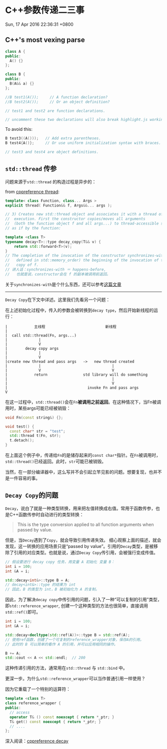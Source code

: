 # C++参数传递二三事
Sun, 17 Apr 2016 22:36:31 +0800

## C++'s most vexing parse

```C++
class A {
public:
  A() {}
};

class B {
public:
  B(A&& a) {}
};

//B test1(A());     // A function declaration?
//B test2(A());     // Or an object definition?

// test1 and test2 are function declarations.

// uncomment these two declarations will also break highlight.js working.
```

To avoid this:
```C++
B test3((A()));   // Add extra parentheses.
B test4{A()};     // Or use uniform initialization syntax with braces.

// test3 and test4 are object definitions.
```

## `std::thread` 传参
问题来源于`std::thread` 的构造过程是异步的：

from [cppreference thread](http://en.cppreference.com/w/cpp/thread/thread/thread):
```C++
template< class Function, class... Args >
explicit thread( Function&& f, Args&&... args );

// 3) Creates new std::thread object and associates it with a thread of
//  execution. First the constructor copies/moves all arguments
//  (both the function object f and all args...) to thread-accessible storage
// as if by the function:

template <class T>
typename decay<T>::type decay_copy(T&& v) {
    return std::forward<T>(v);
}
// The completion of the invocation of the constructor synchronizes-with (as
//   defined in std::memory_order) the beginning of the invocation of the
//   copy of f.
// 讲人话：synchronizes-with ＝ happens-before,
//   也就是说，constructor会在 f 的副本被调用前返回。
```
关于`synchronizes-with`是个什么东西，还可以参考[这篇文章](http://preshing.com/20130823/the-synchronizes-with-relation/)

_______

`Decay Copy`在下文中详述。这里我们先看另一个问题：

在上述初始化过程中，传入的参数会被转换到`decay type`，然后开始新线程的运行：
```text
|            主线程                           新线程
|
|  call std::thread(Fn, args...)
|              |
|              V
|        decay copy args
|              |
|              V
|create new thread and pass args   ->   new thread created
|              |                                |
|              V                                V
|            return                std library will do something
|                                               |
|                                               V
|                                    invoke Fn and pass args
V
```
在这一过程中，`std::thread()`会在`Fn`__被调用之前返回__。在这种情况下，当Fn被调用时，某些args可能已经被销毁：
```C++
void Fn(const string&) {};

void test() {
  const char* str = "test";
  std::thread t(Fn, str);
  t.detach();
}
```
在上面这个例子中，传递给`Fn`的是储存起来的`const char*`指针。在`Fn`被调用时，`std::thread()`已经返回。此时，`str`可能已被销毁。

当然，在一部分编译器中，这么写并不会引起立竿见影的问题。想要复现，也并不是一件容易的事。

## `Decay Copy`的问题

`Decay`，说白了就是一种类型转换，用来把左值转换成右值。常用于函数传参，也是C++函数传参时自动进行的类型转换：
> This is the type conversion applied to all function arguments when passed by value.

但是，当`Decay`遇到了`Copy`，就会导致引用传递失效。 细心观察上面的描述，就会发现，这一转换的应用场景只是“passed by value”。引用的`Decay`类型，是被移除了引用的对应类型。也就是说，通过`Decay Copy`传引用，会被强行变成传值。
```C++
// 假设要进行 decay copy 任务，用变量 A 初始化 变量 B：
int i = 100;
int &A = i;

std::decay<int&>::type B = A;
// decay<int&>::type 的结果为 int
// 因此，B 的类型为 int，B 被初始化为 A 的复制。

```
因此，为了解决`decay copy`中传引用的问题，引入了一种“可以复制的引用”类型，即`std::reference_wrapper`,
创建一个这种类型的方法也很简单，直接调用`std::ref()`即可。
```C++
int i = 100;
int &A = i;

std::decay<decltype(std::ref(A))>::type B = std::ref(A);
// 使用ref函数，创建了一个可复制的reference_wrapper对象，保存A的引用。
// 此时的 B 可以简单的看作 A 的引用，并可以应用相同的操作。

B += A;
std::cout << A << std::endl;  // 200
```

这种传递引用的方法，通常用在`std::thread` 与 `std::bind` 中。

更深一步。为什么`std::reference_wrapper`可以当作普通引用一样使用？

因为它重载了一个特别的运算符：
```C++
template <class T>
class reference_wrapper {
public:
  // access
  operator T& () const noexcept { return *_ptr; }
  T& get() const noexcept { return *_ptr; }
  // ....
};
```
深入阅读：[cppreference decay](http://en.cppreference.com/w/cpp/types/decay)  
